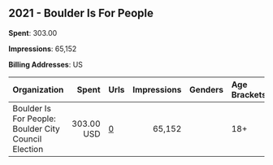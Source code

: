 ## 2021 - Boulder Is For People 
**Spent**: 303.00

**Impressions**: 65,152

**Billing Addresses**: US

|Organization|Spent|Urls|Impressions|Genders|Age Brackets|Country Codes|
|:---|---:|:---|---:|:---|:---|:---|
|Boulder Is For People: Boulder City Council Election|303.00 USD|[0](https://www.snap.com/political-ads/asset/44b4a9a233ade08560effac013231f922de2bc28ac935e3aaf3e5596629a6d7b?mediaType=mp4)|65,152||18+|united states|
